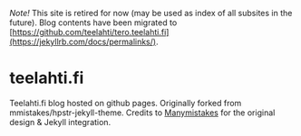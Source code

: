 *Note!* This site is retired for now (may be used as index of all subsites in the future). Blog contents 
have been migrated to [https://github.com/teelahti/tero.teelahti.fi](https://jekyllrb.com/docs/permalinks/).

# teelahti.fi

Teelahti.fi blog hosted on github pages. Originally forked from mmistakes/hpstr-jekyll-theme. Credits to [Manymistakes](http://mademistakes.com) for the original design & Jekyll integration.

